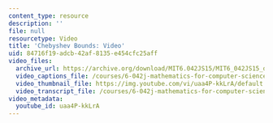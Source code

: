 ```yaml
---
content_type: resource
description: ''
file: null
resourcetype: Video
title: 'Chebyshev Bounds: Video'
uid: 84716f19-adcb-42af-8135-e454cfc25aff
video_files:
  archive_url: https://archive.org/download/MIT6.042JS15/MIT6_042JS15_deviationchebyshev_video_ipod.mp4
  video_captions_file: /courses/6-042j-mathematics-for-computer-science-spring-2015/be57a2595b9e5d038ceb177466e84f42_uaa4P-kkLrA.vtt
  video_thumbnail_file: https://img.youtube.com/vi/uaa4P-kkLrA/default.jpg
  video_transcript_file: /courses/6-042j-mathematics-for-computer-science-spring-2015/815ed3f3c993703af83da5733a674954_uaa4P-kkLrA.pdf
video_metadata:
  youtube_id: uaa4P-kkLrA
---
```

